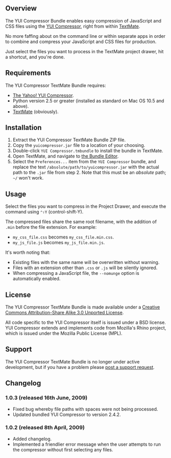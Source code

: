 ## Overview ##
The YUI Compressor Bundle enables easy compression of JavaScript and CSS files using the [YUI Compressor][yui], right from within [TextMate][tm].

No more faffing about on the command line or within separate apps in order to combine and compress your JavaScript and CSS files for production.

Just select the files you want to process in the TextMate project drawer, hit a shortcut, and you're done.

## Requirements ##
The YUI Compressor TextMate Bundle requires:

* [The Yahoo! YUI Compressor][yui_dwn].
* Python version 2.5 or greater (installed as standard on Mac OS 10.5 and above).
* [TextMate][tm] (obviously).

## Installation ##
1. Extract the YUI Compressor TextMate Bundle ZIP file.
2. Copy the `yuicompressor.jar` file to a location of your choosing.
3. Double-click `YUI Compressor.tmbundle` to install the bundle in TextMate.
4. Open TextMate, and navigate to [the Bundle Editor][bundle].
5. Select the `Preferences...` item from the `YUI Compressor` bundle, and replace the text `/absolute/path/to/yuicompressor.jar` with the actual path to the `.jar` file from step 2. Note that this must be an _absolute_ path; `~/` won't work.

## Usage ##
Select the files you want to compress in the Project Drawer, and execute the command using `⌃⇧Y` (control-shift-Y).

The compressed files share the same root filename, with the addition of `.min` before the file extension. For example:

* `my_css_file.css` becomes `my_css_file.min.css`.
* `my_js_file.js` becomes `my_js_file.min.js`.

It's worth noting that:

* Existing files with the same name will be overwritten without warning.
* Files with an extension other than `.css` or `.js` will be silently ignored.
* When compressing a JavaScript file, the `--nomunge` option is automatically enabled.

## License ##
The YUI Compressor TextMate Bundle is made available under a <a rel="license" href="http://creativecommons.org/licenses/by-sa/3.0" title="Creative Commons license">Creative Commons Attribution-Share Alike 3.0 Unported License</a>.

All code specific to the YUI Compressor itself is issued under a BSD license. YUI Compressor extends and implements code from Mozilla's Rhino project, which is issued under the Mozilla Public License (MPL).

## Support ##
The YUI Compressor TextMate Bundle is no longer under active development, but if you have a problem please [post a support request][support].

## Changelog ##
### 1.0.3 (released 16th June, 2009) ###

* Fixed bug whereby file paths with spaces were not being processed.
* Updated bundled YUI Compressor to version 2.4.2.

### 1.0.2 (released 8th April, 2009) ###

* Added changelog.
* Implemented a friendlier error message when the user attempts to run the compressor without first selecting any files.

[bundle]:http://manual.macromates.com/en/bundles "Find out more about the TextMate Bundle Editor"
[support]:http://support.experienceinternet.co.uk/discussions/yui-compressor-tm-bundle/ "Official support for the YUI Compressor TextMate Bundle"
[tm]:http://macromates.com/ "Visit the TextMate website"
[yui]:http://developer.yahoo.com/yui/compressor/ "Find out more about the YUI Compressor from Yahoo!"
[yui_dwn]:http://www.julienlecomte.net/yuicompressor/ "Download the YUI Compressor"